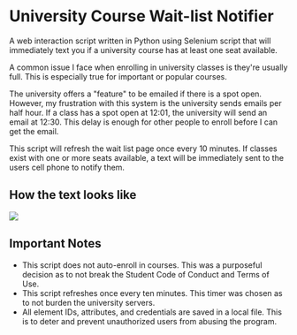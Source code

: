 # University Course Wait-list Notifier

A web interaction script written in Python using Selenium script that will immediately text you if a university course has at least one seat available. 

A common issue I face when enrolling in university classes is they're usually full. This is especially true for important or popular courses. 

The university offers a "feature" to be emailed if there is a spot open. However, my frustration with this system is the university sends emails per half hour. If a class has a spot open at 12:01, the university will send an email at 12:30. This delay is enough for other people to enroll before I can get the email. 

This script will refresh the wait list page once every 10 minutes. If classes exist with one or more seats available, a text will be immediately sent to the users cell phone to notify them. 

## How the text looks like
![](https://i.imgur.com/4nOpJ1W.jpg)




## Important Notes
- This script does not auto-enroll in courses. This was a purposeful decision as to not break the Student Code of Conduct and Terms of Use.
- This script refreshes once every ten minutes. This timer was chosen as to not burden the university servers.
- All element IDs, attributes, and credentials are saved in a local file. This is to deter and prevent unauthorized users from abusing the program. 

